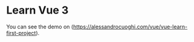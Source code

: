 # Learn Vue 3 

You can see the demo on (https://alessandrocuoghi.com/vue/vue-learn-first-project).

